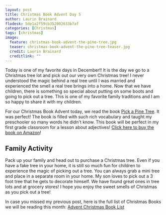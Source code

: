 ```yaml
---
layout: post
title: Christmas Book Advent Day 5
author: Laurin Brainard
flodesk: 5de1a2f59cb352002633b7af
categories: [Christmas]
tags: [christmas]
image:
  feature: christmas-book-advent-the-pine-tree.jpg
  teaser: christmas-book-advent-the-pine-tree-teaser.jpg
  credit: Laurin Brainard
  creditlink: ""
---
```

Today is one of my favorite days in December!! It is the day we go to a Christmas tree lot and pick out our very own Christmas tree! I never understood the magic behind a real tree until I was married and experienced the smell a real tree brings into a home. Now that we have children, there is something so special about putting on some boots and going to pick out a tree. This is one of my favorite family traditions and I am so happy to share it with my children. 

For our Christmas Book Advent today, we read the book [Pick a Pine Tree](https://amzn.to/33DdqqJ). It was perfect! The book is filled with such rich vocabulary and taught my preschooler so many words he didn't know. This book will be perfect in my first grade classroom for a lesson about adjectives! [Click here to buy the book on Amazon](https://amzn.to/33DdqqJ)! 

## Family Activity

Pack up your family and head out to purchase a Christmas tree. Even if you have a fake tree in your home, it is still so much fun for children to experience the magic of picking out a tree. You can always grab a mini tree and place in a separate room in your home. My son loves to pick out a 3 foot tree that he gets to decorate himself. We have found great ones in tree lots and at grocery stores! I hope you enjoy the sweet smells of Christmas as you pick out a tree! 

In case you missed my previous post, here is the full list of Christmas Books we will be reading this month: [Advent Christmas Book List](https://theprimarybrain.com/christmas/2019/11/29/Christmas-Book-Advent-Book-List/)